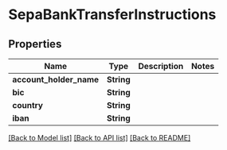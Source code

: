# SepaBankTransferInstructions

## Properties

Name | Type | Description | Notes
------------ | ------------- | ------------- | -------------
**account_holder_name** | **String** |  | 
**bic** | **String** |  | 
**country** | **String** |  | 
**iban** | **String** |  | 

[[Back to Model list]](../README.md#documentation-for-models) [[Back to API list]](../README.md#documentation-for-api-endpoints) [[Back to README]](../README.md)


